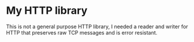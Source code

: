 # My HTTP library

This is not a general purpose HTTP library, I needed a reader and writer for HTTP that preserves raw TCP messages and is error resistant.
